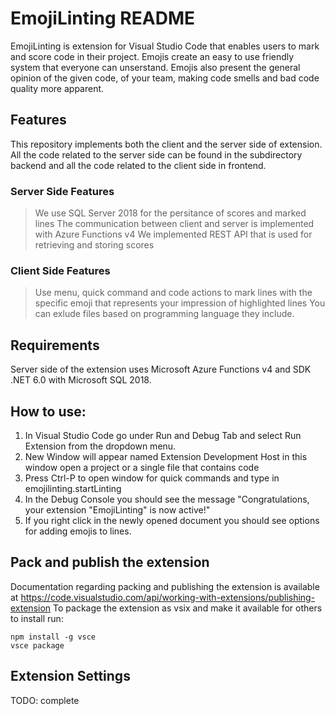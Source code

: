 # EmojiLinting README

EmojiLinting is extension for Visual Studio Code that enables users to mark and score code in their project. Emojis create an easy to use friendly system that everyone can unserstand.
Emojis also present the general opinion of the given code, of your team, making code smells and bad code quality more apparent.

## Features

This repository implements both the client and the server side of extension. All the code related to the server side can be found in the subdirectory backend and all the code related to the client side in frontend. 

### Server Side Features

> We use SQL Server 2018 for the persitance of scores and marked lines
> The communication between client and server is implemented with Azure Functions v4
> We implemented REST API that is used for retrieving and storing scores

### Client Side Features

> Use menu, quick command and code actions to mark lines with the specific emoji that represents your impression of highlighted lines
> You can exlude files based on programming language they include.

## Requirements

Server side of the extension uses Microsoft Azure Functions v4 and SDK .NET 6.0 with Microsoft SQL 2018.

## How to use:

1. In Visual Studio Code go under Run and Debug Tab and select Run Extension from the dropdown menu.
2. New Window will appear named Extension Development Host in this window open a project or a single file that contains code
3. Press Ctrl-P to open window for quick commands and type in emojilinting.startLinting
4. In the Debug Console you should see the message "Congratulations, your extension "EmojiLinting" is now active!"
5. If you right click in the newly opened document you should see options for adding emojis to lines.

## Pack and publish the extension
Documentation regarding packing and publishing the extension is available at https://code.visualstudio.com/api/working-with-extensions/publishing-extension
To package the extension as vsix and make it available for others to install run:
```
npm install -g vsce
vsce package
```

## Extension Settings

TODO: complete